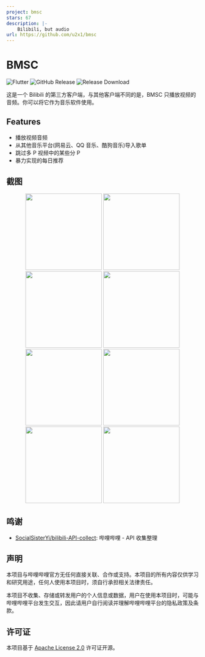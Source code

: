 ```yaml
---
project: bmsc
stars: 67
description: |-
    Bilibili, but audio
url: https://github.com/u2x1/bmsc
---
```


# BMSC


![Flutter](https://img.shields.io/badge/Flutter-02569B.svg?logo=flutter&logoColor=white)
![GitHub Release](https://img.shields.io/github/v/release/u2x1/bmsc)
![Release Download](https://img.shields.io/github/downloads/u2x1/bmsc/total)

这是一个 Bilibili 的第三方客户端，与其他客户端不同的是，BMSC 只播放视频的音频。你可以将它作为音乐软件使用。


## Features

- 播放视频音频
- 从其他音乐平台(网易云、QQ 音乐、酷狗音乐)导入歌单
- 跳过多 P 视频中的某些分 P
- 暴力实现的每日推荐

## 截图

<div align=center>
<img src="screenshot/1.webp" width = "200" />
<img src="screenshot/2.webp" width = "200" />
<img src="screenshot/3.webp" width = "200" />
<img src="screenshot/4.webp" width = "200" />
<img src="screenshot/5.webp" width = "200" />
<img src="screenshot/6.webp" width = "200" />
<img src="screenshot/7.webp" width = "200" />
<img src="screenshot/8.webp" width = "200" />
</div>

## 鸣谢

- [SocialSisterYi/bilibili-API-collect](https://github.com/SocialSisterYi/bilibili-API-collect): 哔哩哔哩 - API 收集整理

## 声明

本项目与哔哩哔哩官方无任何直接关联、合作或支持。本项目的所有内容仅供学习和研究用途，任何人使用本项目时，须自行承担相关法律责任。

本项目不收集、存储或转发用户的个人信息或数据，用户在使用本项目时，可能与哔哩哔哩平台发生交互，因此请用户自行阅读并理解哔哩哔哩平台的隐私政策及条款。

## 许可证

本项目基于 [Apache License 2.0](LICENSE) 许可证开源。

